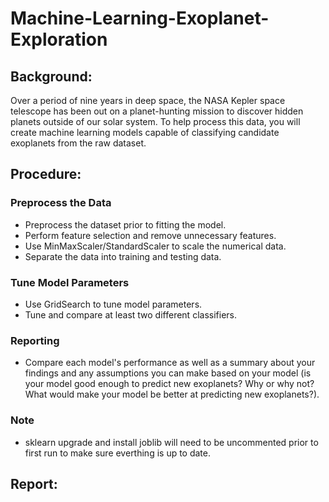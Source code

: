 # Machine-Learning-Exoplanet-Exploration

## Background:

Over a period of nine years in deep space, the NASA Kepler space telescope has been out on a planet-hunting mission to discover hidden planets outside of our solar system.
To help process this data, you will create machine learning models capable of classifying candidate exoplanets from the raw dataset.

## Procedure:

### Preprocess the Data
* Preprocess the dataset prior to fitting the model.
* Perform feature selection and remove unnecessary features.
* Use MinMaxScaler/StandardScaler to scale the numerical data.
* Separate the data into training and testing data.

### Tune Model Parameters
* Use GridSearch to tune model parameters.
* Tune and compare at least two different classifiers.

### Reporting
* Compare each model's performance as well as a summary about your findings and any assumptions you can make based on your model (is your model good enough to predict new exoplanets? Why or why not? What would make your model be better at predicting new exoplanets?).

### Note
* sklearn upgrade and install joblib will need to be uncommented prior to first run to make sure everthing is up to date.

## Report:

